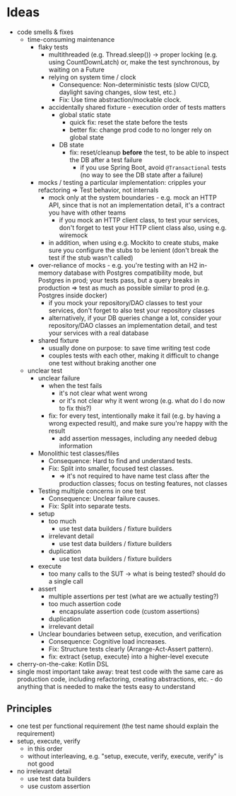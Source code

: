 # Ideas
* code smells & fixes
  * time-consuming maintenance
    * flaky tests
      * multithreaded (e.g. Thread.sleep()) -> proper locking (e.g. using CountDownLatch) or, make the test synchronous, by waiting on a Future
      * relying on system time / clock
        * Consequence: Non-deterministic tests (slow CI/CD, daylight saving changes, slow test, etc.)
        * Fix: Use time abstraction/mockable clock.
      * accidentally shared fixture - execution order of tests matters
        * global static state
          * quick fix: reset the state before the tests
          * better fix: change prod code to no longer rely on global state
        * DB state
          * fix: reset/cleanup **before** the test, to be able to inspect the DB after a test failure
            * if you use Spring Boot, avoid `@Transactional` tests (no way to see the DB state after a failure)
    * mocks / testing a particular implementation: cripples your refactoring => Test behavior, not internals
      * mock only at the system boundaries - e.g. mock an HTTP API, since that is not an implementation detail, it's a contract you have with other teams
        * if you mock an HTTP client class, to test your services, don't forget to test your HTTP client class also, using e.g. wiremock
      * in addition, when using e.g. Mockito to create stubs, make sure you configure the stubs to be lenient (don't break the test if the stub wasn't called)
    * over-reliance of mocks - e.g. you're testing with an H2 in-memory database with Postgres compatibility mode, but Postgres in prod; your tests pass, but a query breaks in production => test as much as possible similar to prod (e.g. Postgres inside docker)
      * if you mock your repository/DAO classes to test your services, don't forget to also test your repository classes
      * alternatively, if your DB queries change a lot, consider your repository/DAO classes an implementation detail, and test your services with a real database
    * shared fixture
      * usually done on purpose: to save time writing test code
      * couples tests with each other, making it difficult to change one test without braking another one
  * unclear test
    * unclear failure
      * when the test fails
        * it's not clear what went wrong
        * or it's not clear why it went wrong (e.g. what do I do now to fix this?)
      * fix: for every test, intentionally make it fail (e.g. by having a wrong expected result), and make sure you're happy with the result
        * add assertion messages, including any needed debug information
    * Monolithic test classes/files
      * Consequence: Hard to find and understand tests.
      * Fix: Split into smaller, focused test classes.
        * => it's not required to have name test class after the production classes; focus on testing features, not classes
    * Testing multiple concerns in one test
      * Consequence: Unclear failure causes.
      * Fix: Split into separate tests.
    * setup
      * too much
        * use test data builders / fixture builders
      * irrelevant detail
        * use test data builders / fixture builders
      * duplication
        * use test data builders / fixture builders
    * execute
      * too many calls to the SUT -> what is being tested? should do a single call
    * assert
      * multiple assertions per test (what are we actually testing?)
      * too much assertion code
        * encapsulate assertion code (custom assertions)
      * duplication
      * irrelevant detail
    * Unclear boundaries between setup, execution, and verification
      * Consequence: Cognitive load increases.
      * Fix: Structure tests clearly (Arrange-Act-Assert pattern).
      * fix: extract {setup, execute} into a higher-level execute
* cherry-on-the-cake: Kotlin DSL
* single most important take away: treat test code with the same care as production code, including refactoring, creating abstractions, etc. - do anything that is needed to make the tests easy to understand

## Principles
* one test per functional requirement (the test name should explain the requirement)
* setup, execute, verify
  * in this order
  * without interleaving, e.g. "setup, execute, verify, execute, verify" is not good
* no irrelevant detail
  * use test data builders
  * use custom assertion
